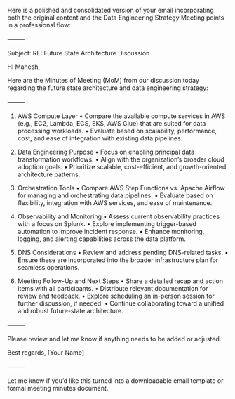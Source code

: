 Here is a polished and consolidated version of your email incorporating both the original content and the Data Engineering Strategy Meeting points in a professional flow:

⸻

Subject: RE: Future State Architecture Discussion

Hi Mahesh,

Here are the Minutes of Meeting (MoM) from our discussion today regarding the future state architecture and data engineering strategy:

⸻

1. AWS Compute Layer
	•	Compare the available compute services in AWS (e.g., EC2, Lambda, ECS, EKS, AWS Glue) that are suited for data processing workloads.
	•	Evaluate based on scalability, performance, cost, and ease of integration with existing data pipelines.

2. Data Engineering Purpose
	•	Focus on enabling principal data transformation workflows.
	•	Align with the organization’s broader cloud adoption goals.
	•	Prioritize scalable, cost-efficient, and growth-oriented architecture patterns.

3. Orchestration Tools
	•	Compare AWS Step Functions vs. Apache Airflow for managing and orchestrating data pipelines.
	•	Evaluate based on flexibility, integration with AWS services, and ease of maintenance.

4. Observability and Monitoring
	•	Assess current observability practices with a focus on Splunk.
	•	Explore implementing trigger-based automation to improve incident response.
	•	Enhance monitoring, logging, and alerting capabilities across the data platform.

5. DNS Considerations
	•	Review and address pending DNS-related tasks.
	•	Ensure these are incorporated into the broader infrastructure plan for seamless operations.

6. Meeting Follow-Up and Next Steps
	•	Share a detailed recap and action items with all participants.
	•	Distribute relevant documentation for review and feedback.
	•	Explore scheduling an in-person session for further discussion, if needed.
	•	Continue collaborating toward a unified and robust future-state architecture.

⸻

Please review and let me know if anything needs to be added or adjusted.

Best regards,
[Your Name]

⸻

Let me know if you’d like this turned into a downloadable email template or formal meeting minutes document.